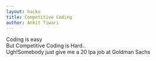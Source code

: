 ```yaml
---
layout: haiku
title: Competitive Coding
author: Ankit Tiwari    
---
```


Coding is easy <br>
But Competitive Coding is Hard..<br>
Ugh!Somebody just give me a 20 lpa job at Goldman Sachs <br>
